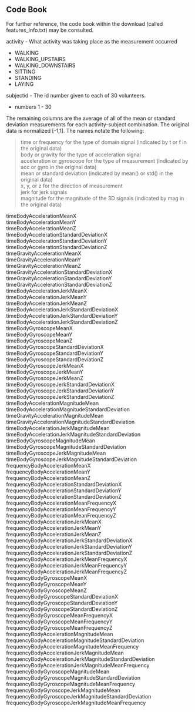 Code Book
---------

For further reference, the code book within the download (called features_info.txt) may be consulted.

activity - What activity was taking place as the measurement occurred  
* WALKING  
* WALKING_UPSTAIRS  
* WALKING_DOWNSTAIRS  
* SITTING  
* STANDING  
* LAYING  
		

subjectid - The id number given to each of 30 volunteers.  
* numbers 1 - 30  
		

The remaining columns are the average of all of the mean or standard deviation measurements for each activity-subject combination. The original data is normalized [-1,1]. The names notate the following:
>time or frequency for the type of domain signal (indicated by t or f in the original data)  
>body or gravity for the type of acceleration signal  
>acceleration or gyroscope for the type of measurement (indicated by acc or gyro in the original data)  
>mean or standard deviation (indicated by mean() or std() in the original data)  
>x, y, or z for the direction of measurement  
>jerk for jerk signals  
>magnitude for the magnitude of the 3D signals (indicated by mag in the original data)  

timeBodyAccelerationMeanX  
timeBodyAccelerationMeanY  
timeBodyAccelerationMeanZ  
timeBodyAccelerationStandardDeviationX  
timeBodyAccelerationStandardDeviationY  
timeBodyAccelerationStandardDeviationZ  
timeGravityAccelerationMeanX  
timeGravityAccelerationMeanY  
timeGravityAccelerationMeanZ  
timeGravityAccelerationStandardDeviationX  
timeGravityAccelerationStandardDeviationY  
timeGravityAccelerationStandardDeviationZ  
timeBodyAccelerationJerkMeanX  
timeBodyAccelerationJerkMeanY  
timeBodyAccelerationJerkMeanZ  
timeBodyAccelerationJerkStandardDeviationX  
timeBodyAccelerationJerkStandardDeviationY  
timeBodyAccelerationJerkStandardDeviationZ  
timeBodyGyroscopeMeanX  
timeBodyGyroscopeMeanY  
timeBodyGyroscopeMeanZ  
timeBodyGyroscopeStandardDeviationX  
timeBodyGyroscopeStandardDeviationY  
timeBodyGyroscopeStandardDeviationZ  
timeBodyGyroscopeJerkMeanX  
timeBodyGyroscopeJerkMeanY  
timeBodyGyroscopeJerkMeanZ  
timeBodyGyroscopeJerkStandardDeviationX  
timeBodyGyroscopeJerkStandardDeviationY  
timeBodyGyroscopeJerkStandardDeviationZ  
timeBodyAccelerationMagnitudeMean  
timeBodyAccelerationMagnitudeStandardDeviation  
timeGravityAccelerationMagnitudeMean  
timeGravityAccelerationMagnitudeStandardDeviation  
timeBodyAccelerationJerkMagnitudeMean  
timeBodyAccelerationJerkMagnitudeStandardDeviation  
timeBodyGyroscopeMagnitudeMean  
timeBodyGyroscopeMagnitudeStandardDeviation  
timeBodyGyroscopeJerkMagnitudeMean  
timeBodyGyroscopeJerkMagnitudeStandardDeviation  
frequencyBodyAccelerationMeanX  
frequencyBodyAccelerationMeanY  
frequencyBodyAccelerationMeanZ  
frequencyBodyAccelerationStandardDeviationX  
frequencyBodyAccelerationStandardDeviationY  
frequencyBodyAccelerationStandardDeviationZ  
frequencyBodyAccelerationMeanFrequencyX  
frequencyBodyAccelerationMeanFrequencyY  
frequencyBodyAccelerationMeanFrequencyZ  
frequencyBodyAccelerationJerkMeanX  
frequencyBodyAccelerationJerkMeanY  
frequencyBodyAccelerationJerkMeanZ  
frequencyBodyAccelerationJerkStandardDeviationX  
frequencyBodyAccelerationJerkStandardDeviationY  
frequencyBodyAccelerationJerkStandardDeviationZ  
frequencyBodyAccelerationJerkMeanFrequencyX  
frequencyBodyAccelerationJerkMeanFrequencyY  
frequencyBodyAccelerationJerkMeanFrequencyZ  
frequencyBodyGyroscopeMeanX  
frequencyBodyGyroscopeMeanY  
frequencyBodyGyroscopeMeanZ  
frequencyBodyGyroscopeStandardDeviationX  
frequencyBodyGyroscopeStandardDeviationY  
frequencyBodyGyroscopeStandardDeviationZ  
frequencyBodyGyroscopeMeanFrequencyX  
frequencyBodyGyroscopeMeanFrequencyY  
frequencyBodyGyroscopeMeanFrequencyZ  
frequencyBodyAccelerationMagnitudeMean  
frequencyBodyAccelerationMagnitudeStandardDeviation  
frequencyBodyAccelerationMagnitudeMeanFrequency  
frequencyBodyAccelerationJerkMagnitudeMean  
frequencyBodyAccelerationJerkMagnitudeStandardDeviation  
frequencyBodyAccelerationJerkMagnitudeMeanFrequency  
frequencyBodyGyroscopeMagnitudeMean  
frequencyBodyGyroscopeMagnitudeStandardDeviation  
frequencyBodyGyroscopeMagnitudeMeanFrequency  
frequencyBodyGyroscopeJerkMagnitudeMean  
frequencyBodyGyroscopeJerkMagnitudeStandardDeviation  
frequencyBodyGyroscopeJerkMagnitudeMeanFrequency  